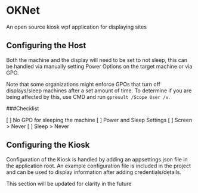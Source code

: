 # OKNet
An open source kiosk wpf application for displaying sites

## Configuring the Host

Both the machine and the display will need to be set to not sleep, this can be handled via manually setting Power Options on the target machine or via GPO.

Note that some organizations might enforce GPOs that turn off displays/sleep machines after a set amount of time. To determine if you are being affected by this, use CMD and run `gpresult /Scope User /v`.

###Checklist

[ ] No GPO for sleeping the machine
[ ] Power and Sleep Settings
    [ ] Screen > Never
    [ ] Sleep > Never
    
## Configuring the Kiosk

Configuration of the Kiosk is handled by adding an appsettings.json file in the application root. An example configuration file is included in the project and can be used to display information after adding credentials/details.

This section will be updated for clarity in the future
